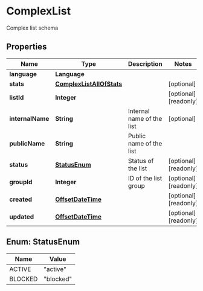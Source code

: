 

# ComplexList

Complex list schema

## Properties

| Name | Type | Description | Notes |
|------------ | ------------- | ------------- | -------------|
|**language** | **Language** |  |  |
|**stats** | [**ComplexListAllOfStats**](ComplexListAllOfStats.md) |  |  [optional] |
|**listId** | **Integer** |  |  [optional] [readonly] |
|**internalName** | **String** | Internal name of the list |  [optional] |
|**publicName** | **String** | Public name of the list |  |
|**status** | [**StatusEnum**](#StatusEnum) | Status of the list |  [optional] [readonly] |
|**groupId** | **Integer** | ID of the list group |  [optional] [readonly] |
|**created** | [**OffsetDateTime**](OffsetDateTime.md) |  |  [optional] [readonly] |
|**updated** | [**OffsetDateTime**](OffsetDateTime.md) |  |  [optional] [readonly] |



## Enum: StatusEnum

| Name | Value |
|---- | -----|
| ACTIVE | &quot;active&quot; |
| BLOCKED | &quot;blocked&quot; |



